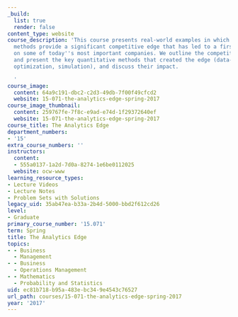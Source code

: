 ```yaml
---
_build:
  list: true
  render: false
content_type: website
course_description: 'This course presents real-world examples in which quantitative
  methods provide a significant competitive edge that has led to a first order impact
  on some of today''s most important companies. We outline the competitive landscape
  and present the key quantitative methods that created the edge (data-mining, dynamic
  optimization, simulation), and discuss their impact.

  '
course_image:
  content: 64a9c191-dbc2-c2d3-49db-7f00f49cfcd2
  website: 15-071-the-analytics-edge-spring-2017
course_image_thumbnail:
  content: 259767fe-7f8c-e9ad-e74d-1f29372640ef
  website: 15-071-the-analytics-edge-spring-2017
course_title: The Analytics Edge
department_numbers:
- '15'
extra_course_numbers: ''
instructors:
  content:
  - 555a0137-1a2d-7d0a-8274-1e6be0112025
  website: ocw-www
learning_resource_types:
- Lecture Videos
- Lecture Notes
- Problem Sets with Solutions
legacy_uid: 35ab47ea-b33a-2b4d-5000-bbd2f612cd26
level:
- Graduate
primary_course_number: '15.071'
term: Spring
title: The Analytics Edge
topics:
- - Business
  - Management
- - Business
  - Operations Management
- - Mathematics
  - Probability and Statistics
uid: ec81b718-b95a-483e-bc34-9e4543c76527
url_path: courses/15-071-the-analytics-edge-spring-2017
year: '2017'
---
```

